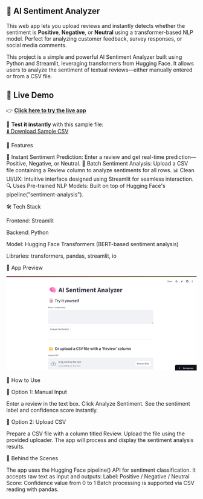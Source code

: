 
## 🧠 AI Sentiment Analyzer

This web app lets you upload reviews and instantly detects whether the sentiment is **Positive**, **Negative**, or **Neutral** using a transformer-based NLP model. Perfect for analyzing customer feedback, survey responses, or social media comments.

This project is a simple and powerful AI Sentiment Analyzer built using Python and Streamlit, leveraging transformers from Hugging Face. It allows users to analyze the sentiment of textual reviews—either manually entered or from a CSV file.


## 🚀 Live Demo

👉 **[Click here to try the live app](https://ai-sentiment-analyzer-bu469t68hmggh74smjcbvs.streamlit.app/)**

📂 **Test it instantly** with this sample file:  
[⬇️ Download Sample CSV](https://github.com/Shashankii/AI-sentiment-analyzer/blob/main/large_sample_reviews.csv)



🚀 Features

🎯 Instant Sentiment Prediction: Enter a review and get real-time prediction—Positive, Negative, or Neutral.
📂 Batch Sentiment Analysis: Upload a CSV file containing a Review column to analyze sentiments for all rows.
📊 Clean UI/UX: Intuitive interface designed using Streamlit for seamless interaction.
🔍 Uses Pre-trained NLP Models: Built on top of Hugging Face's pipeline("sentiment-analysis").


🛠 Tech Stack

Frontend: Streamlit

Backend: Python

Model: Hugging Face Transformers (BERT-based sentiment analysis)

Libraries: transformers, pandas, streamlit, io


📸 App Preview

![Screenshot](https://github.com/Shashankii/AI-sentiment-analyzer/blob/main/app%20screenshot.png)


📁 How to Use

🔹 Option 1: Manual Input

Enter a review in the text box.
Click Analyze Sentiment.
See the sentiment label and confidence score instantly.

🔹 Option 2: Upload CSV

Prepare a CSV file with a column titled Review.
Upload the file using the provided uploader.
The app will process and display the sentiment analysis results.


🧠 Behind the Scenes

The app uses the Hugging Face pipeline() API for sentiment classification. It accepts raw text as input and outputs:
Label: Positive / Negative / Neutral
Score: Confidence value from 0 to 1
Batch processing is supported via CSV reading with pandas.










